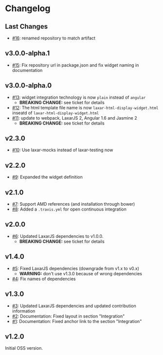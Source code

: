# Changelog

## Last Changes

- [#16](https://github.com/LaxarJS/laxar-html-display-widget/issues/16): renamed repository to match artifact


## v3.0.0-alpha.1

- [#15](https://github.com/LaxarJS/laxar-html-display-widget/issues/15): Fix repository url in package.json and fix widget naming in documentation


## v3.0.0-alpha.0

- [#13](https://github.com/LaxarJS/laxar-html-display-widget/issues/13): widget integration technology is now `plain` instead of `angular`
   + **BREAKING CHANGE:** see ticket for details
- [#12](https://github.com/LaxarJS/laxar-html-display-widget/issues/12): The html template file name is now `laxar-html-display-widget.html` inseatd of `laxar-html-display-widget.html`
- [#11](https://github.com/LaxarJS/laxar-html-display-widget/issues/11): update to webpack, LaxarJS 2, Angular 1.6 and Jasmine 2
    + **BREAKING CHANGE:** see ticket for details


## v2.3.0

- [#10](https://github.com/LaxarJS/laxar-html-display-widget/issues/10): Use laxar-mocks instead of laxar-testing now


## v2.2.0

- [#9](https://github.com/LaxarJS/laxar-html-display-widget/issues/9): Expanded the widget definition


## v2.1.0

- [#7](https://github.com/LaxarJS/laxar-html-display-widget/issues/7): Support AMD references (and installation through bower)
- [#8](https://github.com/LaxarJS/laxar-html-display-widget/issues/8): Added a `.travis.yml` for open continuous integration


## v2.0.0

- [#6](https://github.com/LaxarJS/laxar-html-display-widget/issues/6): Updated LaxarJS dependencies to v1.0.0.
  + **BREAKING CHANGE:** see ticket for details


## v1.4.0

- [#5](https://github.com/LaxarJS/laxar-html-display-widget/issues/5): Fixed LaxarJS dependencies (downgrade from v1.x to v0.x)
    + **WARNING:** don't use v1.3.0 because of wrong dependencies
- [#4](https://github.com/LaxarJS/laxar-html-display-widget/issues/4): Fix names of dependencies


## v1.3.0

- [#3](https://github.com/LaxarJS/laxar-html-display-widget/issues/3): Updated LaxarJS dependencies and updated contribution information
- [#2](https://github.com/LaxarJS/laxar-html-display-widget/issues/2): Documentation: Fixed layout in section "Integration"
- [#1](https://github.com/LaxarJS/laxar-html-display-widget/issues/1): Documentation: Fixed anchor link to the section "Integration"


## v1.2.0

Initial OSS version.
